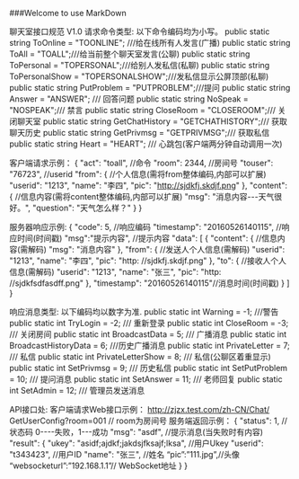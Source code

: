 ###Welcome to use MarkDown

聊天室接口规范 V1.0
请求命令类型:
    以下命令编码均为小写。
public static string ToOnline = "TOONLINE";  ///给在线所有人发言(广播)
public static string ToAll = "TOALL";///给当前整个聊天室发言(公聊)
public static string ToPersonal = "TOPERSONAL";///给别人发私信(私聊)
public static string ToPersonalShow = "TOPERSONALSHOW";///发私信显示公屏顶部(私聊)
public static string PutProblem = "PUTPROBLEM";///提问
public static string Answer = "ANSWER"; /// 回答问题
public static string NoSpeak = "NOSPEAK";/// 禁言
public static string CloseRoom = "CLOSEROOM";/// 关闭聊天室
public static string GetChatHistory = "GETCHATHISTORY";/// 获取聊天历史
public static string GetPrivmsg = "GETPRIVMSG";/// 获取私信
public static string Heart = "HEART"; /// 心跳包(客户端两分钟自动调用一次)

客户端请求示例：
{
    "act": "toall",   //命令
    "room": 2344,  //房间号
    "touser": "76723",  //userid
    "from": {     //个人信息(需将from整体编码,内部可以扩展)
        "userid": "1213",
        "name": "李四",
        "pic": "http://sjdkfj.skdjf.png"
    },
    "content": {  //信息内容(需将content整体编码,内部可以扩展)
        "msg": "消息内容---天气很好。",
        "question": "天气怎么样？"
    }
}

服务器响应示例:
{
    "code": 5,  //响应编码
    "timestamp": "20160526140115", //响应时间(时间戳)
	"msg":"提示内容",   //提示内容
    "data": [
        {
            "content": {  //信息内容(需解码)
                "msg": "消息内容"
            },
            "from": {  //发送人个人信息(需解码)
                "userid": "1213",
                "name": "李四",
                "pic": "http: //sjdkfj.skdjf.png"
            },
            "to": {  //接收人个人信息(需解码)
                "userid": "1213",
                "name": "张三",
                "pic": "http: //sjdkfsdfasdff.png"
            },
            "timestamp": "20160526140115"//消息时间(时间戳)
        }
    ]
}


响应消息类型:
 	以下编码均以数字为准.
    public static int Warning = -1; ///警告
public static int TryLogin = -2; /// 重新登录
public static int CloseRoom = -3;  /// 关闭房间
    public static int BroadcastData = 5; /// 广播消息
    public static int BroadcastHistoryData = 6; ///历史广播消息
    public static int PrivateLetter = 7; /// 私信
    public static int PrivateLetterShow = 8; /// 私信(公聊区着重显示)
    public static int SetPrivmsg = 9; /// 历史私信
    public static int SetPutProblem = 10; /// 提问消息
    public static int SetAnswer = 11; /// 老师回复
    public static int SetAdmin = 12; /// 管理员发送消息


API接口处:
客户端请求Web接口示例：
http://zjzx.test.com/zh-CN/Chat/ GetUserConfig?room=001    // room为房间号
服务端返回示例：
	{
    "status": 1, //状态码  0----失败，1---成功
    "msg": "asdf", //提示消息(当失败时有内容)
    "result": {
        "ukey": "asidf;ajdkf;jakdsjfksajf;lksa",  //用户Ukey
        "userid": "t343423", //用户ID
        "name": "张三", //姓名
		“pic”:”111.jpg”,//头像
	    “websocketurl”:”192.168.1.1”// WebSocket地址
          }
}


